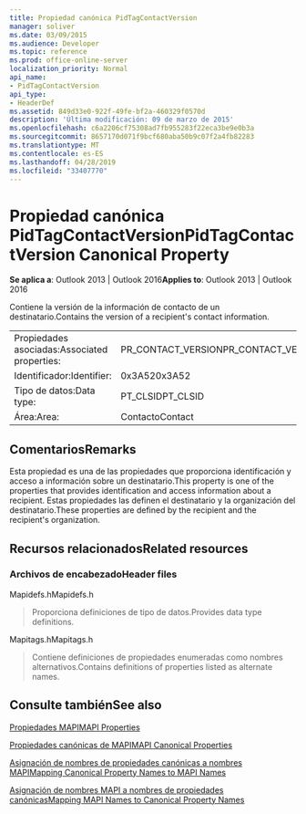 ```yaml
---
title: Propiedad canónica PidTagContactVersion
manager: soliver
ms.date: 03/09/2015
ms.audience: Developer
ms.topic: reference
ms.prod: office-online-server
localization_priority: Normal
api_name:
- PidTagContactVersion
api_type:
- HeaderDef
ms.assetid: 849d33e0-922f-49fe-bf2a-460329f0570d
description: 'Última modificación: 09 de marzo de 2015'
ms.openlocfilehash: c6a2206cf75308ad7fb955283f22eca3be9e0b3a
ms.sourcegitcommit: 8657170d071f9bcf680aba50b9c07f2a4fb82283
ms.translationtype: MT
ms.contentlocale: es-ES
ms.lasthandoff: 04/28/2019
ms.locfileid: "33407770"
---
```

# <a name="pidtagcontactversion-canonical-property"></a><span data-ttu-id="9159d-103">Propiedad canónica PidTagContactVersion</span><span class="sxs-lookup"><span data-stu-id="9159d-103">PidTagContactVersion Canonical Property</span></span>

  
  
<span data-ttu-id="9159d-104">**Se aplica a**: Outlook 2013 | Outlook 2016</span><span class="sxs-lookup"><span data-stu-id="9159d-104">**Applies to**: Outlook 2013 | Outlook 2016</span></span> 
  
<span data-ttu-id="9159d-105">Contiene la versión de la información de contacto de un destinatario.</span><span class="sxs-lookup"><span data-stu-id="9159d-105">Contains the version of a recipient's contact information.</span></span>
  
|||
|:-----|:-----|
|<span data-ttu-id="9159d-106">Propiedades asociadas:</span><span class="sxs-lookup"><span data-stu-id="9159d-106">Associated properties:</span></span>  <br/> |<span data-ttu-id="9159d-107">PR_CONTACT_VERSION</span><span class="sxs-lookup"><span data-stu-id="9159d-107">PR_CONTACT_VERSION</span></span>  <br/> |
|<span data-ttu-id="9159d-108">Identificador:</span><span class="sxs-lookup"><span data-stu-id="9159d-108">Identifier:</span></span>  <br/> |<span data-ttu-id="9159d-109">0x3A52</span><span class="sxs-lookup"><span data-stu-id="9159d-109">0x3A52</span></span>  <br/> |
|<span data-ttu-id="9159d-110">Tipo de datos:</span><span class="sxs-lookup"><span data-stu-id="9159d-110">Data type:</span></span>  <br/> |<span data-ttu-id="9159d-111">PT_CLSID</span><span class="sxs-lookup"><span data-stu-id="9159d-111">PT_CLSID</span></span>  <br/> |
|<span data-ttu-id="9159d-112">Área:</span><span class="sxs-lookup"><span data-stu-id="9159d-112">Area:</span></span>  <br/> |<span data-ttu-id="9159d-113">Contacto</span><span class="sxs-lookup"><span data-stu-id="9159d-113">Contact</span></span>  <br/> |
   
## <a name="remarks"></a><span data-ttu-id="9159d-114">Comentarios</span><span class="sxs-lookup"><span data-stu-id="9159d-114">Remarks</span></span>

<span data-ttu-id="9159d-115">Esta propiedad es una de las propiedades que proporciona identificación y acceso a información sobre un destinatario.</span><span class="sxs-lookup"><span data-stu-id="9159d-115">This property is one of the properties that provides identification and access information about a recipient.</span></span> <span data-ttu-id="9159d-116">Estas propiedades las definen el destinatario y la organización del destinatario.</span><span class="sxs-lookup"><span data-stu-id="9159d-116">These properties are defined by the recipient and the recipient's organization.</span></span>
  
## <a name="related-resources"></a><span data-ttu-id="9159d-117">Recursos relacionados</span><span class="sxs-lookup"><span data-stu-id="9159d-117">Related resources</span></span>

### <a name="header-files"></a><span data-ttu-id="9159d-118">Archivos de encabezado</span><span class="sxs-lookup"><span data-stu-id="9159d-118">Header files</span></span>

<span data-ttu-id="9159d-119">Mapidefs.h</span><span class="sxs-lookup"><span data-stu-id="9159d-119">Mapidefs.h</span></span>
  
> <span data-ttu-id="9159d-120">Proporciona definiciones de tipo de datos.</span><span class="sxs-lookup"><span data-stu-id="9159d-120">Provides data type definitions.</span></span>
    
<span data-ttu-id="9159d-121">Mapitags.h</span><span class="sxs-lookup"><span data-stu-id="9159d-121">Mapitags.h</span></span>
  
> <span data-ttu-id="9159d-122">Contiene definiciones de propiedades enumeradas como nombres alternativos.</span><span class="sxs-lookup"><span data-stu-id="9159d-122">Contains definitions of properties listed as alternate names.</span></span>
    
## <a name="see-also"></a><span data-ttu-id="9159d-123">Consulte también</span><span class="sxs-lookup"><span data-stu-id="9159d-123">See also</span></span>



[<span data-ttu-id="9159d-124">Propiedades MAPI</span><span class="sxs-lookup"><span data-stu-id="9159d-124">MAPI Properties</span></span>](mapi-properties.md)
  
[<span data-ttu-id="9159d-125">Propiedades canónicas de MAPI</span><span class="sxs-lookup"><span data-stu-id="9159d-125">MAPI Canonical Properties</span></span>](mapi-canonical-properties.md)
  
[<span data-ttu-id="9159d-126">Asignación de nombres de propiedades canónicas a nombres MAPI</span><span class="sxs-lookup"><span data-stu-id="9159d-126">Mapping Canonical Property Names to MAPI Names</span></span>](mapping-canonical-property-names-to-mapi-names.md)
  
[<span data-ttu-id="9159d-127">Asignación de nombres MAPI a nombres de propiedades canónicas</span><span class="sxs-lookup"><span data-stu-id="9159d-127">Mapping MAPI Names to Canonical Property Names</span></span>](mapping-mapi-names-to-canonical-property-names.md)

